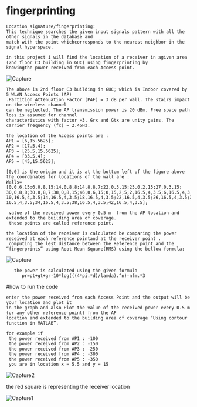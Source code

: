 # fingerprinting

    Location signature/fingerprinting:
    This technique searches the given input signals pattern with all the other signals in the database and 
    match with the point whichcorresponds to the nearest neighbor in the signal hyperspace.
     
    in this project i will find the location of a receiver in agiven area (2nd floor C3 building in GUC) using fingerprinting by
    knowingthe power received from each Access point.
   ![Capture](https://user-images.githubusercontent.com/83555471/152442496-b79ff013-0002-471e-9555-708f28ca3be6.PNG)

    The above is 2nd floor C3 building in GUC; which is Indoor covered by 5 WLAN Access Points (AP)
    .Partition Attenuation Factor (PAF) = 3 dB per wall. The stairs impact on the wireless channel 
    can be neglected. The AP transmission power is 20 dBm. Free space path loss is assumed for channel
    characteristics with factor =3. Grx and Gtx are unity gains. The carrier frequency (fc) = 2.4GHz.

    the location of the Access points are :
    AP1 = [6,15.5625];
    AP2 = [17.5,4];
    AP3 = [25.5,15.5625];
    AP4 = [33.5,4];
    AP5 = [45,15.5625];
    
    [0,0] is the origin and it is at the bottom left of the figure above 
    the coordinates for locations of the wall are :
    Walls=[0,0,6,15;6,0,8,15;14,0,8,8;14,8,8,7;22,0,3,15;25,0,2,15;27,0,3,15;
    30,0,8,8;30,8,8,7;38,0,8,15;46,0,6,15;0,15,2,5;2,16.5,4,3.5;6,16.5,4,3.5;
    10,16.5,4,3.5;14,16.5,4,3.5;18,16.5,4,3.5;22,16.5,4,3.5;26,16.5,4,3.5;30,
    16.5,4,3.5;34,16.5,4,3.5;38,16.5,4,3.5;42,16.5,4,3.5];
    
     value of the received power every 0.5 m  from the AP location and extended to the building area of coverage. 
     these points are called reference point.
    
    the location of the receiver is calculated be comparing the power received at each reference pointand at the receiver point .
     computing the lest distance between the Reference point and the “fingerprints” using Root Mean Square(RMS) using the bellow formula:
  ![Capture](https://user-images.githubusercontent.com/83555471/152444830-12a97694-962c-4682-8193-23d68d3903b6.PNG)
       
       the power is calculated using the given formula 
          pr=pt+gt+gr-10*log(((4*pi.*d)/lamda).^n)-nfm.*3 


#how to run the code 

    enter the power received from each Access Point and the output will be your location and plot it 
    in the graph and also Plot the value of the received power every 0.5 m (or any other reference point) from the AP
    location and extended to the building area of coverage “Using contour function in MATLAB”.

    for example if 
     the power received from AP1 : -100
     the power received from AP2 : -150
     the power received from AP3 : -250
     the power received from AP4 : -300
     the power received from AP5 : -350
     you are in location x = 5.5 and y = 15
     
![Capture2](https://user-images.githubusercontent.com/83555471/152445954-f103780d-387a-496e-8e8f-2a8c832067bb.PNG)



the red square is representing the receiver location 

![Capture1](https://user-images.githubusercontent.com/83555471/152445982-0f3bd91b-5d96-47c9-8610-854b837a3cde.PNG)

     



